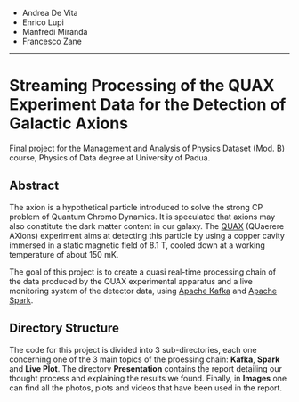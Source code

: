 - Andrea De Vita
- Enrico Lupi
- Manfredi Miranda
- Francesco Zane

-----------------------

# Streaming Processing of the QUAX Experiment Data for the Detection of Galactic Axions

Final project for the Management and Analysis of Physics Dataset (Mod. B) course, Physics of Data degree at University of Padua.

## Abstract

The axion is a hypothetical particle introduced to solve the strong CP problem of Quantum Chromo Dynamics. It is speculated that axions may also constitute the dark matter content in our galaxy. The [QUAX](https://www.pd.infn.it/eng/quax/) (QUaerere AXions) experiment aims at detecting this particle by using a copper cavity immersed in a static magnetic field of 8.1 T, cooled down at a working temperature of about 150 mK.

The goal of this project is to create a quasi real-time processing chain of the data produced by the QUAX experimental apparatus and a live monitoring system of the detector data, using [Apache Kafka](https://kafka.apache.org/) and [Apache Spark](https://spark.apache.org/).

## Directory Structure

The code for this project is divided into 3 sub-directories, each one concerning one of the 3 main topics of the proessing chain: **Kafka**, **Spark** and **Live Plot**. The directory **Presentation** contains the report detailing our thought process and explaining the results we found. Finally, in **Images** one can find all the photos, plots and videos that have been used in the report. 
